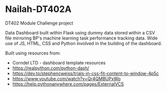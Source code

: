 # Nailah-DT402A
DT402 Module Challenge project

Data Dashboard built within Flask using dummy data stored within a CSV file mirroring BP's machine learning task performance tracking data. Wide use of JS, HTML, CSS and Python involved in the building of the dashboard. 

Built using resources from:

 - Corndel LTD - dashboard template resources
 - https://realpython.com/python-dash/
 - https://dev.to/stephencweiss/trials-in-css-fit-content-to-window-4p5c
 - https://www.youtube.com/watch?v=Qr4QMBUPxWo
 - https://help.pythonanywhere.com/pages/ExternalVCS

